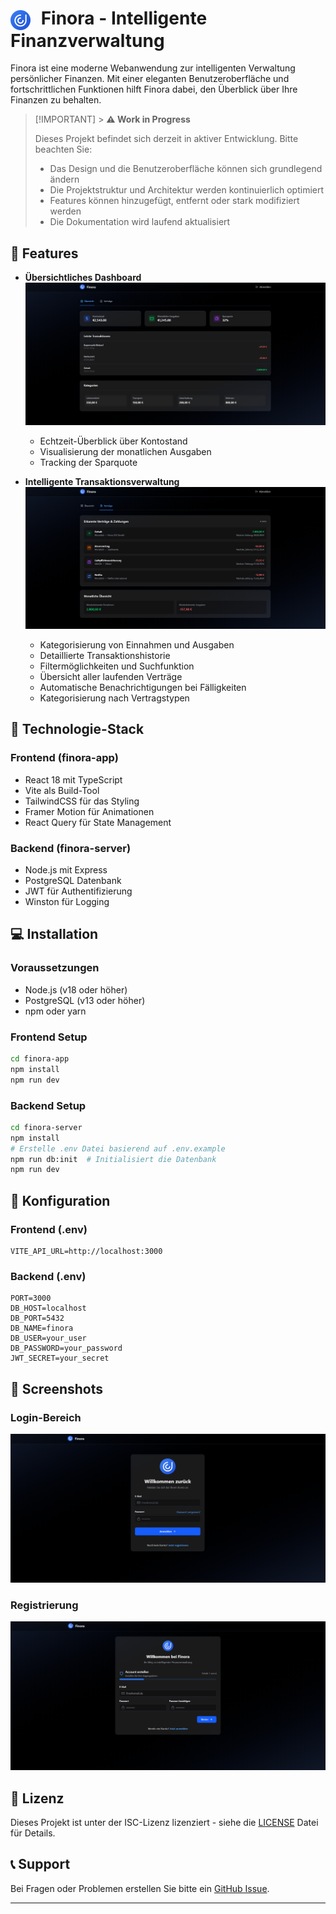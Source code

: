 # <img src="docs/images/logo.svg" alt="Finora Logo" width="32" height="32" style="vertical-align: middle; margin-right: 10px;"> Finora - Intelligente Finanzverwaltung

Finora ist eine moderne Webanwendung zur intelligenten Verwaltung persönlicher Finanzen. Mit einer eleganten Benutzeroberfläche und fortschrittlichen Funktionen hilft Finora dabei, den Überblick über Ihre Finanzen zu behalten.

> [!IMPORTANT] > **⚠️ Work in Progress**
>
> Dieses Projekt befindet sich derzeit in aktiver Entwicklung. Bitte beachten Sie:
>
> -   Das Design und die Benutzeroberfläche können sich grundlegend ändern
> -   Die Projektstruktur und Architektur werden kontinuierlich optimiert
> -   Features können hinzugefügt, entfernt oder stark modifiziert werden
> -   Die Dokumentation wird laufend aktualisiert

## 🌟 Features

-   **Übersichtliches Dashboard**
    ![Dashboard](docs/images/dashboard.png)

    -   Echtzeit-Überblick über Kontostand
    -   Visualisierung der monatlichen Ausgaben
    -   Tracking der Sparquote

-   **Intelligente Transaktionsverwaltung**
    ![Transaktionen](docs/images/transactions.png)

    -   Kategorisierung von Einnahmen und Ausgaben
    -   Detaillierte Transaktionshistorie
    -   Filtermöglichkeiten und Suchfunktion
    -   Übersicht aller laufenden Verträge
    -   Automatische Benachrichtigungen bei Fälligkeiten
    -   Kategorisierung nach Vertragstypen

## 🚀 Technologie-Stack

### Frontend (finora-app)

-   React 18 mit TypeScript
-   Vite als Build-Tool
-   TailwindCSS für das Styling
-   Framer Motion für Animationen
-   React Query für State Management

### Backend (finora-server)

-   Node.js mit Express
-   PostgreSQL Datenbank
-   JWT für Authentifizierung
-   Winston für Logging

## 💻 Installation

### Voraussetzungen

-   Node.js (v18 oder höher)
-   PostgreSQL (v13 oder höher)
-   npm oder yarn

### Frontend Setup

```bash
cd finora-app
npm install
npm run dev
```

### Backend Setup

```bash
cd finora-server
npm install
# Erstelle .env Datei basierend auf .env.example
npm run db:init  # Initialisiert die Datenbank
npm run dev
```

## 🔧 Konfiguration

### Frontend (.env)

```
VITE_API_URL=http://localhost:3000
```

### Backend (.env)

```
PORT=3000
DB_HOST=localhost
DB_PORT=5432
DB_NAME=finora
DB_USER=your_user
DB_PASSWORD=your_password
JWT_SECRET=your_secret
```

## 📱 Screenshots

### Login-Bereich

![Login](docs/images/login.png)

### Registrierung

![Registrierung](docs/images/register.png)

## 📄 Lizenz

Dieses Projekt ist unter der ISC-Lizenz lizenziert - siehe die [LICENSE](LICENSE) Datei für Details.

## 📞 Support

Bei Fragen oder Problemen erstellen Sie bitte ein [GitHub Issue](https://github.com/lulkebit/finora/issues).

---
